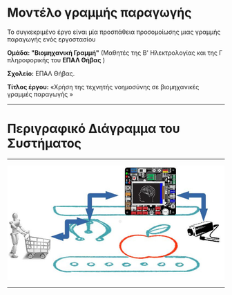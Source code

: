 #  Μοντέλο γραμμής παραγωγής
Το συγκεκριμένο έργο είναι μία προσπάθεια προσομοίωσης μιας γραμμής παραγωγής ενός εργοστασίου

**Ομάδα:  "Βιομηχανική Γραμμή"** (Μαθητές της Β' Ηλεκτρολογίας και της Γ πληροφορικής του  **ΕΠΑΛ Θήβας** )

**Σχολείο:** ΕΠΑΛ Θήβας.

**Τίτλος έργου:** «Χρήση της τεχνητής νοημοσύνης σε βιομηχανικές γραμμές παραγωγής »

______
# Περιγραφικό Διάγραμμα του Συστήματος

___

![](images/title_image1.jpg)

______


